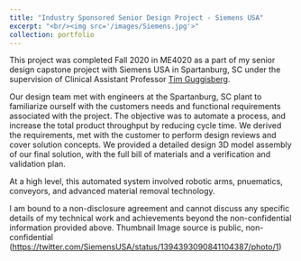 ```yaml
---
title: "Industry Sponsored Senior Design Project - Siemens USA"
excerpt: "<br/><img src='/images/Siemens.jpg'>"
collection: portfolio
---
```


This project was completed Fall 2020 in ME4020 as a part of my senior design capstone project with Siemens USA in Spartanburg, SC under the supervision of Clinical Assistant Professor [Tim Guggisberg](https://www.clemson.edu/cecas/departments/me/people/faculty/tim.html).

Our design team met with engineers at the Spartanburg, SC plant to familiarize ourself with the customers needs and functional requirements associated with the project. The objective was to automate a process, and increase the total product throughput by reducing cycle time. We derived the requirements, met with the customer to perform design reviews and cover solution concepts. We provided a detailed design 3D model assembly of our final solution, with the full bill of materials and a verification and validation plan. 

At a high level, this automated system involved robotic arms, pnuematics, conveyors, and advanced material removal technology.

I am bound to a non-disclosure agreement and cannot discuss any specific details of my technical work and achievements beyond the non-confidential information provided above. Thumbnail Image source is public, non-confidential (https://twitter.com/SiemensUSA/status/1394393090841104387/photo/1)
